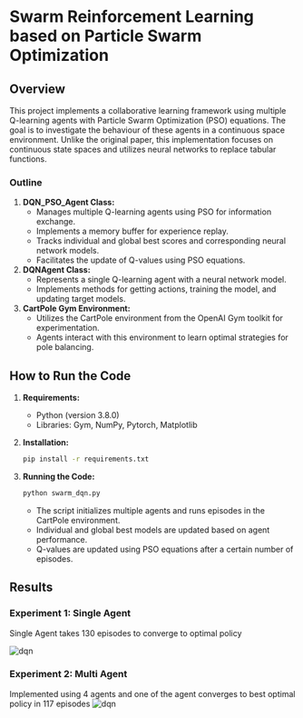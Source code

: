 # Swarm Reinforcement Learning based on Particle Swarm Optimization 

## Overview

This project implements a collaborative learning framework using multiple Q-learning agents with Particle Swarm Optimization (PSO) equations. The goal is to investigate the behaviour of these agents in a continuous space environment. Unlike the original paper, this implementation focuses on continuous state spaces and utilizes neural networks to replace tabular functions.

### Outline

1. **DQN_PSO_Agent Class:**
   - Manages multiple Q-learning agents using PSO for information exchange.
   - Implements a memory buffer for experience replay.
   - Tracks individual and global best scores and corresponding neural network models.
   - Facilitates the update of Q-values using PSO equations.
2. **DQNAgent Class:**
   - Represents a single Q-learning agent with a neural network model.
   - Implements methods for getting actions, training the model, and updating target models.
4. **CartPole Gym Environment:**
   - Utilizes the CartPole environment from the OpenAI Gym toolkit for experimentation.
   - Agents interact with this environment to learn optimal strategies for pole balancing.

## How to Run the Code

1. **Requirements:**
   - Python (version 3.8.0)
   - Libraries: Gym, NumPy, Pytorch, Matplotlib

2. **Installation:**
   ```bash
   pip install -r requirements.txt
	```

3. **Running the Code:**
   ```bash
   python swarm_dqn.py
	```

   - The script initializes multiple agents and runs episodes in the CartPole environment.
   - Individual and global best models are updated based on agent performance.
   - Q-values are updated using PSO equations after a certain number of episodes.

## Results 

### Experiment 1: Single Agent

Single Agent takes 130 episodes to converge to optimal policy 

![dqn](https://github.com/Srini-Rohan/Swarm-Reinforcement-Learning-Using-PSO/assets/76437900/3cbc4ed6-8c7f-4f40-9d1d-dbca618ad3a9)

### Experiment 2: Multi Agent 

Implemented using 4 agents and one of the agent converges to best optimal policy in 117 episodes
![dqn](https://github.com/Srini-Rohan/Swarm-Reinforcement-Learning-Using-PSO/assets/76437900/9df83590-d221-4efb-a38b-6939c91336ca)
